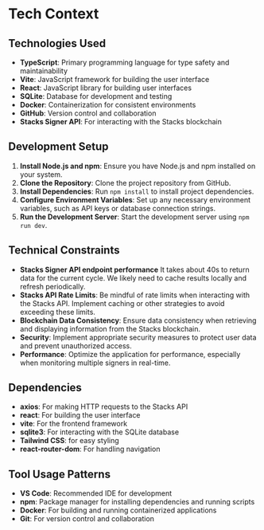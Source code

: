 # Tech Context

## Technologies Used
- **TypeScript**: Primary programming language for type safety and maintainability
- **Vite**: JavaScript framework for building the user interface
- **React**: JavaScript library for building user interfaces
- **SQLite**: Database for development and testing
- **Docker**: Containerization for consistent environments
- **GitHub**: Version control and collaboration
- **Stacks Signer API**: For interacting with the Stacks blockchain

## Development Setup
1. **Install Node.js and npm**: Ensure you have Node.js and npm installed on your system.
2. **Clone the Repository**: Clone the project repository from GitHub.
3. **Install Dependencies**: Run `npm install` to install project dependencies.
4. **Configure Environment Variables**: Set up any necessary environment variables, such as API keys or database connection strings.
5. **Run the Development Server**: Start the development server using `npm run dev`.

## Technical Constraints
- **Stacks Signer API endpoint performance** It takes about 40s to return data for the current cycle. We likely need to cache results locally and refresh periodically.
- **Stacks API Rate Limits**: Be mindful of rate limits when interacting with the Stacks API. Implement caching or other strategies to avoid exceeding these limits.
- **Blockchain Data Consistency**: Ensure data consistency when retrieving and displaying information from the Stacks blockchain.
- **Security**: Implement appropriate security measures to protect user data and prevent unauthorized access.
- **Performance**: Optimize the application for performance, especially when monitoring multiple signers in real-time.

## Dependencies
- **axios**: For making HTTP requests to the Stacks API
- **react**: For building the user interface
- **vite**: For the frontend framework
- **sqlite3**: For interacting with the SQLite database
- **Tailwind CSS**: for easy styling
- **react-router-dom**: For handling navigation

## Tool Usage Patterns
- **VS Code**: Recommended IDE for development
- **npm**: Package manager for installing dependencies and running scripts
- **Docker**: For building and running containerized applications
- **Git**: For version control and collaboration
